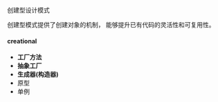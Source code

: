 创建型设计模式

创建型模式提供了创建对象的机制， 能够提升已有代码的灵活性和可复用性。


#### creational

* **工厂方法**  
* **抽象工厂**
* **生成器(构造器)**
* 原型
* 单例 

